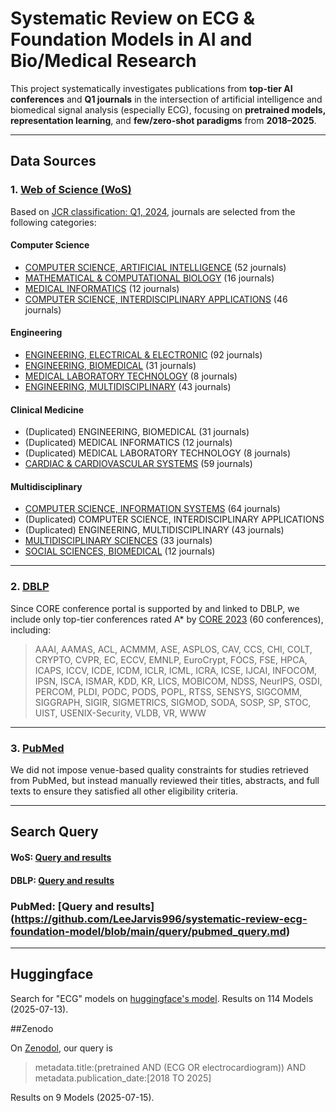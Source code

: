 # Systematic Review on ECG & Foundation Models in AI and Bio/Medical Research

This project systematically investigates publications from **top-tier AI conferences** and **Q1 journals** in the intersection of artificial intelligence and biomedical signal analysis (especially ECG), focusing on **pretrained models, representation learning**, and **few/zero-shot paradigms** from **2018–2025**.

---

## Data Sources

### 1. [Web of Science (WoS)](https://clarivate.com/academia-government/scientific-and-academic-research/research-discovery-and-referencing/web-of-science/web-of-science-core-collection/)

Based on [JCR classification: Q1, 2024](https://jcr.clarivate.com/jcr/browse-categories), journals are selected from the following categories:

#### Computer Science
- [COMPUTER SCIENCE, ARTIFICIAL INTELLIGENCE](https://github.com/LeeJarvis996/awesome-ai-ecg/blob/main/JCR/COMPUTER%20SCIENCE%2C%20ARTIFICIAL%20INTELLIGENCE.csv) (52 journals)
- [MATHEMATICAL & COMPUTATIONAL BIOLOGY](https://github.com/LeeJarvis996/awesome-ai-ecg/blob/main/JCR/MATHEMATICAL%20%26%20COMPUTATIONAL%20BIOLOGY.csv) (16 journals)
- [MEDICAL INFORMATICS](https://github.com/LeeJarvis996/awesome-ai-ecg/blob/main/JCR/MEDICAL%20INFORMATICS.csv) (12 journals)
- [COMPUTER SCIENCE, INTERDISCIPLINARY APPLICATIONS](https://github.com/LeeJarvis996/awesome-ai-ecg/blob/main/JCR/COMPUTER%20SCIENCE%2C%20INTERDISCIPLINARY%20APPLICATIONS.csv) (46 journals)

#### Engineering
- [ENGINEERING, ELECTRICAL & ELECTRONIC](https://github.com/LeeJarvis996/awesome-ai-ecg/blob/main/JCR/ENGINEERING%2C%20ELECTRICAL%20%26%20ELECTRONIC.csv) (92 journals)
- [ENGINEERING, BIOMEDICAL](https://github.com/LeeJarvis996/awesome-ai-ecg/blob/main/JCR/ENGINEERING%2C%20BIOMEDICAL.csv) (31 journals)
- [MEDICAL LABORATORY TECHNOLOGY](https://github.com/LeeJarvis996/awesome-ai-ecg/blob/main/JCR/MEDICAL%20LABORATORY%20TECHNOLOGY.csv) (8 journals)
- [ENGINEERING, MULTIDISCIPLINARY](https://github.com/LeeJarvis996/awesome-ai-ecg/blob/main/JCR/ENGINEERING%2C%20MULTIDISCIPLINARY.csv) (43 journals)


#### Clinical Medicine
- (Duplicated) ENGINEERING, BIOMEDICAL (31 journals)
- (Duplicated) MEDICAL INFORMATICS (12 journals)
- (Duplicated) MEDICAL LABORATORY TECHNOLOGY (8 journals)
- [CARDIAC & CARDIOVASCULAR SYSTEMS](https://github.com/LeeJarvis996/awesome-ai-ecg/blob/main/JCR/CARDIAC%20%26%20CARDIOVASCULAR%20SYSTEMS.csv) (59 journals)

#### Multidisciplinary
- [COMPUTER SCIENCE, INFORMATION SYSTEMS](https://github.com/LeeJarvis996/awesome-ai-ecg/blob/main/JCR/COMPUTER%20SCIENCE%2C%20INFORMATION%20SYSTEMS.csv) (64 journals)
- (Duplicated) COMPUTER SCIENCE, INTERDISCIPLINARY APPLICATIONS
- (Duplicated) ENGINEERING, MULTIDISCIPLINARY (43 journals)
- [MULTIDISCIPLINARY SCIENCES](https://github.com/LeeJarvis996/awesome-ai-ecg/blob/main/JCR/MULTIDISCIPLINARY%20SCIENCES.csv) (33 journals)
- [SOCIAL SCIENCES, BIOMEDICAL](https://github.com/LeeJarvis996/awesome-ai-ecg/blob/main/JCR/SOCIAL%20SCIENCES%2C%20BIOMEDICAL.csv) (12 journals)

---

### 2. [DBLP](https://dblp.org/)

Since CORE conference portal is supported by and linked to DBLP, we include only top-tier conferences rated A* by [CORE 2023](https://portal.core.edu.au/conf-ranks/?search=&by=all&source=CORE2023&sort=arank&page=1) (60 conferences), including:

> AAAI, AAMAS, ACL, ACMMM, ASE, ASPLOS, CAV, CCS, CHI, COLT, CRYPTO, CVPR, EC, ECCV, EMNLP, EuroCrypt, FOCS, FSE, HPCA, ICAPS, ICCV, ICDE, ICDM, ICLR, ICML, ICRA, ICSE, IJCAI, INFOCOM, IPSN, ISCA, ISMAR, KDD, KR, LICS, MOBICOM, NDSS, NeurIPS, OSDI, PERCOM, PLDI, PODC, PODS, POPL, RTSS, SENSYS, SIGCOMM, SIGGRAPH, SIGIR, SIGMETRICS, SIGMOD, SODA, SOSP, SP, STOC, UIST, USENIX-Security, VLDB, VR, WWW
---

### 3. [PubMed](https://pubmed.ncbi.nlm.nih.gov/advanced/)

We did not impose venue-based quality constraints for studies retrieved from PubMed, but instead manually reviewed their titles, abstracts, and full texts to ensure they satisfied all other eligibility criteria.

---

## Search Query

#### WoS: [Query and results](https://github.com/LeeJarvis996/awesome-ai-ecg/blob/main/query/journal_query.md)

#### DBLP: [Query and results](https://github.com/LeeJarvis996/awesome-ai-ecg/blob/main/query/ai_conference_query.md)

### PubMed: [Query and results] (https://github.com/LeeJarvis996/systematic-review-ecg-foundation-model/blob/main/query/pubmed_query.md)

---

## Huggingface

Search for "ECG" models on [huggingface's model](https://huggingface.co/models?sort=trending&search=ECG). Results on 114 Models (2025-07-13).


##Zenodo

On [Zenodol](https://zenodo.org/), our query is 

>metadata.title:(pretrained AND (ECG OR electrocardiogram)) AND metadata.publication_date:[2018 TO 2025]

Results on 9 Models (2025-07-15).



